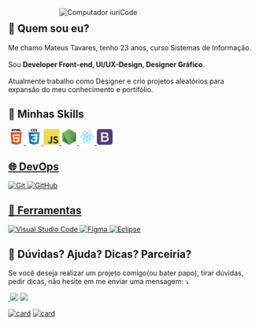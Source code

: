 <a href="#">
<img src="https://raw.githubusercontent.com/MicaelliMedeiros/micaellimedeiros/master/image/computer-illustration.png" min-width="400px" max-width="400px" width="400px" align="right" alt="Computador iuriCode"></a>

<p align="left"> 
  
  ## 💬 Quem sou eu?<br>
  Me chamo Mateus Tavares, tenho 23 anos, curso Sistemas de Informação.<br><br>
  Sou <strong>Developer Front-end, UI/UX-Design, Designer Gráfico</strong>.<br><br>
  Atualmente trabalho como Designer e crio projetos aleatórios para expansão do meu conhecimento e portifólio.
</p>

<p align="left">
  
  ## 🚀 Minhas Skills 
  <a href="#">
  <code><img height="32" src="https://raw.githubusercontent.com/github/explore/80688e429a7d4ef2fca1e82350fe8e3517d3494d/topics/html/html.png" alt="HTML5"/></code>
  <code><img height="32" src="https://raw.githubusercontent.com/github/explore/80688e429a7d4ef2fca1e82350fe8e3517d3494d/topics/css/css.png" alt="CSS"/></code>
  <code><img height="32" src="https://raw.githubusercontent.com/github/explore/80688e429a7d4ef2fca1e82350fe8e3517d3494d/topics/javascript/javascript.png" alt="Javascript"/></code>
  <code><img height="32" src="https://raw.githubusercontent.com/github/explore/80688e429a7d4ef2fca1e82350fe8e3517d3494d/topics/nodejs/nodejs.png" alt="Nodejs"/></code>
  <code><img height="32" src="https://raw.githubusercontent.com/github/explore/80688e429a7d4ef2fca1e82350fe8e3517d3494d/topics/react/react.png" alt="React"/></code>
  <code><img height="32" src="https://raw.githubusercontent.com/github/explore/80688e429a7d4ef2fca1e82350fe8e3517d3494d/topics/bootstrap/bootstrap.png" alt="Bootstrap"/></code>
</a>
</p>

<a href="#">
<p align="left">
  
  ## 🌐 DevOps
  
  ![Git](https://img.shields.io/badge/-Git-333333?style=flat&logo=git)
  ![GitHub](https://img.shields.io/badge/-GitHub-333333?style=flat&logo=github)
  
  
</p></a>

<a href="#">
<p align="left">
  
  ## 💼 Ferramentas 
  
  ![Visual Studio Code](https://img.shields.io/badge/-Visual%20Studio%20Code-333333?style=flat&logo=visual-studio-code&logoColor=007ACC)
  ![Figma](https://img.shields.io/badge/-Figma-333333?style=flat&logo=figma&logoColor=007ACC)
  ![Eclipse](https://img.shields.io/badge/-Eclipse-333333?style=flat&logo=eclipse-ide&logoColor=2C2255)
</p>
</a>

<p align="left">
  
  ## 💌 Dúvidas? Ajuda? Dicas? Parceiria?
  Se você deseja realizar um projeto comigo(ou bater papo), tirar dúvidas, pedir dicas, não hesite em me enviar uma mensagem: ⤵️
</p>

<p align="left">
  <a href="https://discord.gg/3FGaCeZ">
  <img src="https://camo.githubusercontent.com/5b475732a4ed305b1041d81185353428fb9860f5e5a5fe3249ee547e3b5aa69b/68747470733a2f2f63646e2e7261776769742e636f6d2f4e4e54696e2f646973636f72642d6c6f676f2f66343333333334342f7372632f6173736574732f616e696d61746564646973636f72642e737667" alt="" data-canonical-src="https://cdn.rawgit.com/NNTin/discord-logo/f4333344/src/assets/animateddiscord.svg" style="width="50" height="60">
  </a>
  
  <a href="https://www.linkedin.com/in/mateus-tavares-2382911a0/" alt="Linkedin">
  <img src="https://img.shields.io/badge/-Linkedin-0e76a8?style=flat-square&logo=Linkedin&logoColor=white&link=LINK-DO-SEU-LINKEDIN" style="width="30" height="30" /></a>

  <a href="https://www.instagram.com/m_tavares87/" alt="Instagram">
  <img src="https://img.shields.io/badge/-Instagram-DF0174?style=flat-square&labelColor=DF0174&logo=instagram&logoColor=white&link=LINK-DO-SEU-INSTAGRAM" style="width="30" height="30"/></a>
</p>  


<p align="left">
  

  [![card](https://github-readme-stats.vercel.app/api?username=Mateus8741&theme=merko)](https://github.com/Mateus8741/)
  [![card](https://github-readme-stats.vercel.app/api/top-langs/?username=Mateus8741&hide=html&layout=compact&theme=merko)](https://github.com/Mateus8741/)
</p>

